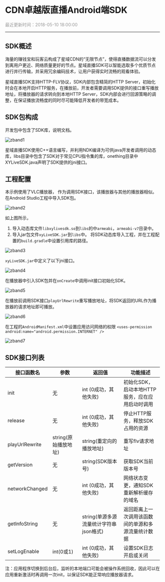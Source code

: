 # **CDN卓越版直播Android端SDK**

<font color="#999999">最近更新时间：2018-05-10 18:00:00</font>

<hr class="page-header-hr"/>

## **SDK概述**

海量的赚钱宝和玩客云构成了星域CDN的“无限节点”，使得直播数据流可以分发到离用户更近、网络质量更好的节点。星域直播SDK可以智能选取多个优质节点进行并行传输，并采用冗余编码技术，让用户获得实时流畅的观看体验。

星域直播SDK支持HTTP-FLV协议，SDK内部包含精简的HTTP Server，初始化时会在本地开启HTTP服务，在播放前，开发者需要调用SDK提供的接口重写播放地址，将播放器的请求转向到本地HTTP Server，SDK内部会进行回源策略的调整，在保证播放流畅度的同时尽可能降低开发者的带宽成本。

## **SDK包构成**

开发包中包含了SDK库，说明文档。

![zband1](/themes/daux/img/4/zb-and-1.png)

星域直播SDK使用C++语言编写，并利用NDK编译为可供java开发者调用的动态库，libs目录中包含了SDK对于常见CPU指令集的库，onething目录中XYLiveSDK.java声明了SDK提供的jni接口。

## 工程配置

本示例使用了VLC播放器， 作为调用SDK接口，该播放器与其他的播放器相似。
<br>
在Android Studio工程中导入SDK包。

![zband2](/themes/daux/img/4/zb-and-2.png)

如上图所示，
1. 导入动态库文件`libxylivesdk.so`到`libs`的中`armeabi`，`armeabi-v7`目录中。
2. 导入jar包文件`xyLiveSDK.jar`到`libs`中。
将SDK动态库导入工程，并在工程配置的`build.gradle`中设置引用库的路径。

![zband3](/themes/daux/img/4/zb-and-3.png)

`xyLiveSDK.jar`中定义了以下jni接口。

![zband4](/themes/daux/img/4/zb-and-4.png)

在播放器中引入SDK包并在`onCreate`中调用init接口初始化SDK。

![zband5](/themes/daux/img/4/zb-and-5.png)

在播放前调用SDK接口`playUrlRewrite`重写播放地址，将SDK返回的URL作为播放器的请求地址即可播放。

![zband6](/themes/daux/img/4/zb-and-6.png)

在工程的`AndroidManifest.xml`中设置应用访问网络的权限
``<uses-permission android:name="android.permission.INTERNET" />
``

![zband7](/themes/daux/img/4/zb-and-7.png)

## SDK接口列表

|接口函数名|参数|返回值|功能描述|
|--|--|--|--|
|init|无|int (0成功，其他失败)|初始化SDK，启动本地HTTP服务，应在应用启动时调用|
|release|无|int (0成功，其他失败)|停止HTTP服务，释放SDK占用的资源|
|playUrlRewrite|string(原始播放地址)|string(重定向的播放地址)|重写flv请求地址|
|getVersion|无|string(SDK版本号)|获取SDK当前版本号|
|networkChanged|无|int (0成功，其他失败)|网络状态变更，通知SDK重新解析缓存的域名|
|getInfoString|无|string(单源多源流量统计字符串json格式)|返回距离上一次调用该函数间的单源和多源流量统计数据|
|setLogEnable|int(0或1)|int (0成功，其他失败)|设置SDK日志开启或关闭|

注：应用程序切换到后台后，监听的本地端口可能会被操作系统回收，因此可以在应用重新激活时再调用一次init，以保证SDK能正常响应播放器请求。


